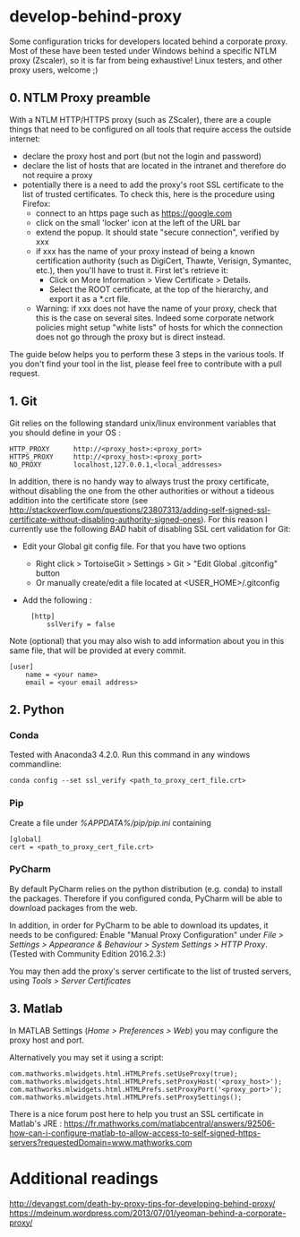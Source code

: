 # develop-behind-proxy
Some configuration tricks for developers located behind a corporate proxy. Most of these have been tested under Windows behind a specific NTLM proxy (Zscaler), so it is far from being exhaustive! Linux testers, and other proxy users, welcome ;) 

## 0. NTLM Proxy preamble

With a NTLM HTTP/HTTPS proxy (such as ZScaler), there are a couple things that need to be configured on all tools that require access the outside internet:

* declare the proxy host and port (but not the login and password)
* declare the list of hosts that are located in the intranet and therefore do not require a proxy
* potentially there is a need to add the proxy's root SSL certificate to the list of trusted certificates. 
To check this, here is the procedure using Firefox:
    * connect to an https page such as https://google.com
    * click on the small 'locker' icon at the left of the URL bar
    * extend the popup. It should state "secure connection", verified by xxx
    * if xxx has the name of your proxy instead of being a known certification authority (such as DigiCert, Thawte, Verisign, Symantec, etc.), then you'll have to trust it. First let's retrieve it:
        * Click on More Information > View Certificate > Details. 
        * Select the ROOT certificate, at the top of the hierarchy, and export it as a *.crt file. 
    * Warning: if xxx does not have the name of your proxy, check that this is the case on several sites. Indeed some corporate network policies might setup "white lists" of hosts for which the connection does not go through the proxy but is direct instead.

The guide below helps you to perform these 3 steps in the various tools. If you don't find your tool in the list, please feel free to contribute with a pull request.


## 1. Git

Git relies on the following standard unix/linux environment variables that you should define in your OS : 

    HTTP_PROXY      http://<proxy_host>:<proxy_port>  
    HTTPS_PROXY     http://<proxy_host>:<proxy_port>
    NO_PROXY        localhost,127.0.0.1,<local_addresses>

In addition, there is no handy way to always trust the proxy certificate, without disabling the one from the other authorities or without a tideous addition into the certificate store (see http://stackoverflow.com/questions/23807313/adding-self-signed-ssl-certificate-without-disabling-authority-signed-ones). For this reason I currently use the following *BAD* habit of disabling SSL cert validation for Git:

* Edit your Global git config file. For that you have two options
    * Right click > TortoiseGit > Settings > Git > "Edit Global .gitconfig" button
    * Or manually create/edit a file located at <USER_HOME>/.gitconfig
* Add the following :

        [http]
            sslVerify = false

Note (optional) that you may also wish to add information about you in this same file, that will be provided at every commit.

    [user]
        name = <your name>
        email = <your email address>

## 2. Python

### Conda

Tested with Anaconda3 4.2.0. Run this command in any windows commandline:

    conda config --set ssl_verify <path_to_proxy_cert_file.crt>

### Pip

Create a file under *%APPDATA%/pip/pip.ini* containing

    [global]
    cert = <path_to_proxy_cert_file.crt>

### PyCharm

By default PyCharm relies on the python distribution (e.g. conda) to install the packages. Therefore if you configured conda, PyCharm will be able to download packages from the web. 

In addition, in order for PyCharm to be able to download its updates, it needs to be configured:
Enable "Manual Proxy Configuration" under *File > Settings > Appearance & Behaviour > System Settings > HTTP Proxy*.
(Tested with Community Edition 2016.2.3:)

You may then add the proxy's server certificate to the list of trusted servers, using *Tools > Server Certificates*

## 3. Matlab

In MATLAB Settings (*Home > Preferences > Web*) you may configure the proxy host and port.

Alternatively you may set it using a script:

    com.mathworks.mlwidgets.html.HTMLPrefs.setUseProxy(true);
    com.mathworks.mlwidgets.html.HTMLPrefs.setProxyHost('<proxy_host>');
    com.mathworks.mlwidgets.html.HTMLPrefs.setProxyPort('<proxy_port>');
    com.mathworks.mlwidgets.html.HTMLPrefs.setProxySettings();

There is a nice forum post here to help you trust an SSL certificate in Matlab's JRE : https://fr.mathworks.com/matlabcentral/answers/92506-how-can-i-configure-matlab-to-allow-access-to-self-signed-https-servers?requestedDomain=www.mathworks.com

# Additional readings

http://devangst.com/death-by-proxy-tips-for-developing-behind-proxy/ 
https://mdeinum.wordpress.com/2013/07/01/yeoman-behind-a-corporate-proxy/ 

